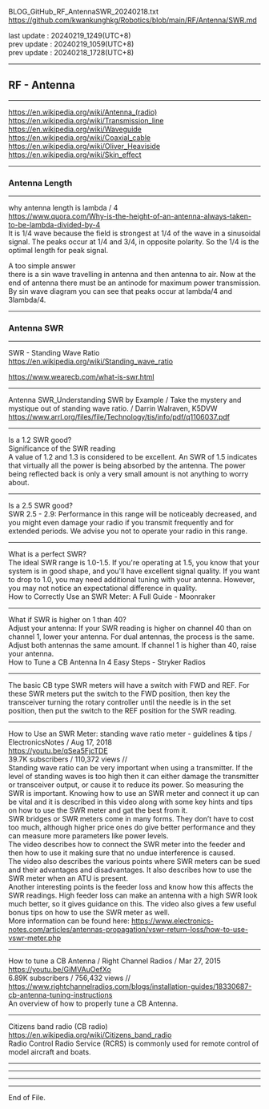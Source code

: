   
BLOG_GitHub_RF_AntennaSWR_20240218.txt  
  https://github.com/kwankunghkg/Robotics/blob/main/RF/Antenna/SWR.md  
    
last update : 20240219_1249(UTC+8)  
prev update : 20240219_1059(UTC+8)  
prev update : 20240218_1728(UTC+8)  
  
--------------------------------------------------  
  
## RF - Antenna  
  
--------------------------------------------------  
  
  https://en.wikipedia.org/wiki/Antenna_(radio)  
  https://en.wikipedia.org/wiki/Transmission_line  
  https://en.wikipedia.org/wiki/Waveguide  
  https://en.wikipedia.org/wiki/Coaxial_cable  
  https://en.wikipedia.org/wiki/Oliver_Heaviside  
  https://en.wikipedia.org/wiki/Skin_effect  
  
  
  
  
--------------------------------------------------  
  
### Antenna Length  
  
----  
  
why antenna length is lambda / 4  
  https://www.quora.com/Why-is-the-height-of-an-antenna-always-taken-to-be-lambda-divided-by-4  
	It is 1/4 wave because the field is strongest at 1/4 of the wave in a sinusoidal signal. The peaks occur at 1/4 and 3/4, in opposite polarity. So the 1/4 is the optimal length for peak signal.  
  
A too simple answer  
	there is a sin wave travelling in antenna and then antenna to air. Now at the end of antenna there must be an antinode for maximum power transmission.  
	By sin wave diagram you can see that peaks occur at lambda/4 and 3lambda/4.  
  
  
  
  
--------------------------------------------------  
  
### Antenna SWR  
  
----  
  
SWR - Standing Wave Ratio  
  https://en.wikipedia.org/wiki/Standing_wave_ratio  
  
  https://www.wearecb.com/what-is-swr.html  
  
  
  
  
----  
  
Antenna SWR_Understanding SWR by Example / Take the mystery and mystique out of standing wave ratio. / Darrin Walraven, K5DVW  
  https://www.arrl.org/files/file/Technology/tis/info/pdf/q1106037.pdf  
  
  
  
----  
  
Is a 1.2 SWR good?  
	Significance of the SWR reading  
	A value of 1.2 and 1.3 is considered to be excellent. An SWR of 1.5 indicates that virtually all the power is being absorbed by the antenna. The power being reflected back is only a very small amount is not anything to worry about.  
  
  
----  
  
Is a 2.5 SWR good?  
	SWR 2.5 - 2.9: Performance in this range will be noticeably decreased, and you might even damage your radio if you transmit frequently and for extended periods. We advise you not to operate your radio in this range.  
  
  
  
----  
  
What is a perfect SWR?  
	The ideal SWR range is 1.0-1.5. If you're operating at 1.5, you know that your system is in good shape, and you'll have excellent signal quality. If you want to drop to 1.0, you may need additional tuning with your antenna. However, you may not notice an expectational difference in quality.  
How to Correctly Use an SWR Meter: A Full Guide - Moonraker  
  
  
  
----  
  
What if SWR is higher on 1 than 40?  
	Adjust your antenna: If your SWR reading is higher on channel 40 than on channel 1, lower your antenna. For dual antennas, the process is the same. Adjust both antennas the same amount. If channel 1 is higher than 40, raise your antenna.  
How to Tune a CB Antenna In 4 Easy Steps - Stryker Radios  
  
  
  
----  
  
The basic CB type SWR meters will have a switch with FWD and REF. For these SWR meters put the switch to the FWD position, then key the transceiver turning the rotary controller until the needle is in the set position, then put the switch to the REF position for the SWR reading.  
  
  
  
----  
  
How to Use an SWR Meter: standing wave ratio meter - guidelines & tips / ElectronicsNotes /  Aug 17, 2018  
https://youtu.be/qSea5FjcTDE  
39.7K subscribers / 110,372 views  //   
	Standing wave ratio can be very important when using a  transmitter. If the level of standing waves is too high then it can either damage the transmitter or transceiver output, or cause it to reduce its power. So measuring the SWR is important. Knowing how to use an SWR meter and connect it up can be vital and it is described in this video along with some key hints and tips on how to use the SWR meter and gat the best from it.  
	SWR bridges or SWR meters come in many forms. They don’t have to cost too much, although higher price ones do give better performance and they can measure more parameters like power levels.   
	The video describes how to connect the SWR meter into the feeder and then how to use it making sure that no undue interference is caused.    
	The video also describes the various points where SWR meters can be sued and their advantages and disadvantages. It also describes how to use the SWR meter when an ATU is present.  
	Another interesting points is the feeder loss and know how this affects the SWR readings. High feeder loss can make an antenna with a high SWR look much better, so it gives guidance on this. The video also gives a few useful bonus tips on how to use the SWR meter as well.  
	More information can be found here: 
	  https://www.electronics-notes.com/articles/antennas-propagation/vswr-return-loss/how-to-use-vswr-meter.php  
  
  
  
----  
  
How to tune a CB Antenna / Right Channel Radios /  Mar 27, 2015  
https://youtu.be/GiMVAuOefXo  
6.89K subscribers / 756,432 views  //   
  https://www.rightchannelradios.com/blogs/installation-guides/18330687-cb-antenna-tuning-instructions  
	An overview of how to properly tune a CB Antenna.  
  
  
  
----  
  
Citizens band radio (CB radio)   
  https://en.wikipedia.org/wiki/Citizens_band_radio  
	Radio Control Radio Service (RCRS) is commonly used for remote control of model aircraft and boats.   
  
  
  
  
  
----  
  
  
  
----  
  
  
  
----  
  
  
  
----  
End of File.  
